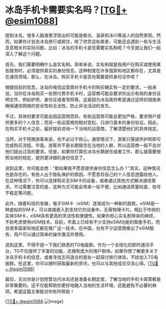 # 冰岛手机卡需要实名吗？[[TG💪+ @esim1088](https://t.me/s/esim1088)]

提到冰岛，很多人脑海里浮现出的可能是极光、温泉和冰川等迷人的自然景观。然而，如果你计划去冰岛旅行或居住，除了欣赏这些美景，可能还会遇到一些与生活息息相关的实际问题，比如：冰岛的手机卡是否需要实名制呢？今天就让我们一起深入了解这个问题。

首先，我们需要明确什么是实名制。简单来说，实名制就是指用户在购买或使用某些服务时，必须提供真实的身份信息。这种制度在许多国家和地区都存在，尤其是在通信领域。那么，在冰岛，购买手机卡是否也需要提供身份证件呢？

根据目前的信息，冰岛的电信运营商对手机卡的购买确实有一定的要求。一般来说，当你在冰岛购买一张预付费手机卡时，运营商可能会要求你出示有效的身份证明文件，例如护照、身份证或者驾照等。这是因为冰岛政府希望通过这样的措施来确保通信网络的安全性和合法性，防止非法活动的发生。

不过，具体的要求可能会因运营商而异。有些运营商可能会更加严格，要求用户提供更多的个人信息；而另一些运营商则相对宽松，只进行基本的身份验证。因此，在购买手机卡之前，最好提前咨询一下当地的运营商，了解清楚他们的具体规定。

当然，对于短期游客来说，也不必过于担心。通常情况下，游客只需提供护照即可完成购买流程。毕竟，游客并不是长期居住在当地的人群，所以运营商一般不会对他们提出过高的要求。但是，如果你打算在冰岛长期居住或者工作，那么就需要按照当地的规定，提供更详细的身份信息了。

说到这里，你可能会想：“那如果我不愿意提供身份信息怎么办？”其实，这种情况也是存在的。有些人出于隐私保护的原因，不愿意将自己的个人信息透露给他人。在这种情况下，你可以选择购买无SIM卡的设备，或者通过其他方式解决通信需求。不过需要注意的是，这种方式可能会带来一些不便，比如通话质量较差、信号不稳定等问题。

此外，随着科技的发展，电子SIM卡（eSIM）逐渐成为一种新的趋势。eSIM是一种虚拟的SIM卡，可以直接嵌入到支持它的设备中，无需物理卡片。相比于传统的实体SIM卡，eSIM具有更高的灵活性和便捷性。如果你担心实名制带来的麻烦，不妨考虑使用eSIM技术。目前，市面上已经有不少支持eSIM功能的智能手机，而且很多国家和地区都在推广这一技术。在中国，也有不少运营商推出了eSIM服务，用户可以通过简单的操作激活并使用。

说到这里，不得不提一下我们熟悉的TG电报群。作为一个全球化的即时通讯平台，TG不仅提供了丰富的功能，还拥有庞大的用户群体。如果你想了解更多关于冰岛手机卡的信息，或者寻找志同道合的朋友一起探讨旅行体验，不妨加入TG电报群。在这里，你可以随时获取最新的资讯，也可以与其他成员交流心得。[[TG💪+ @esim1088](https://t.me/s/esim1088)]

最后，无论你是计划短暂访问冰岛还是准备长期定居，了解当地的手机卡政策都是非常重要的。这不仅能帮助你更好地融入当地的生活环境，还能避免不必要的麻烦。希望这篇文章能对你有所帮助！

[[TG💪+ @esim1088](https://t.me/s/esim1088) ![Image](https://i.postimg.cc/4NQfJmqS/Snipaste-2025-05-13-00-14-12.png)]